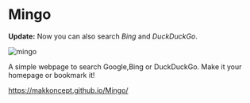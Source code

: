 # Mingo

**Update:**   Now you can also search *Bing* and *DuckDuckGo*.

![mingo](https://panfu28.neocities.org/Mini.png)


A simple webpage to search Google,Bing or DuckDuckGo. Make it your homepage or bookmark it! 

https://makkoncept.github.io/Mingo/
